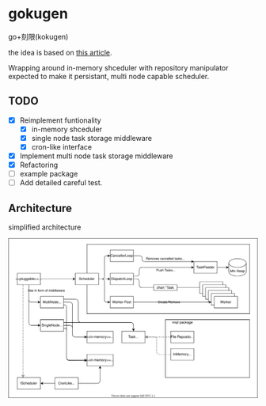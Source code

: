 # gokugen

go+刻限(kokugen)

the idea is based on [this article](https://qiita.com/kawasin73/items/7af6766c7898a656b1ee).

Wrapping around in-memory shceduler with repository manipulator expected to make it persistant, multi node capable scheduler.

## TODO

- [x] Reimplement funtionality
  - [x] in-memory shceduler
  - [x] single node task storage middleware
  - [x] cron-like interface
- [x] Implement multi node task storage middleware
- [x] Refactoring
- [ ] example package
- [ ] Add detailed careful test.

## Architecture

simplified architecture

![simplified_architecture](./arch.drawio.svg)
